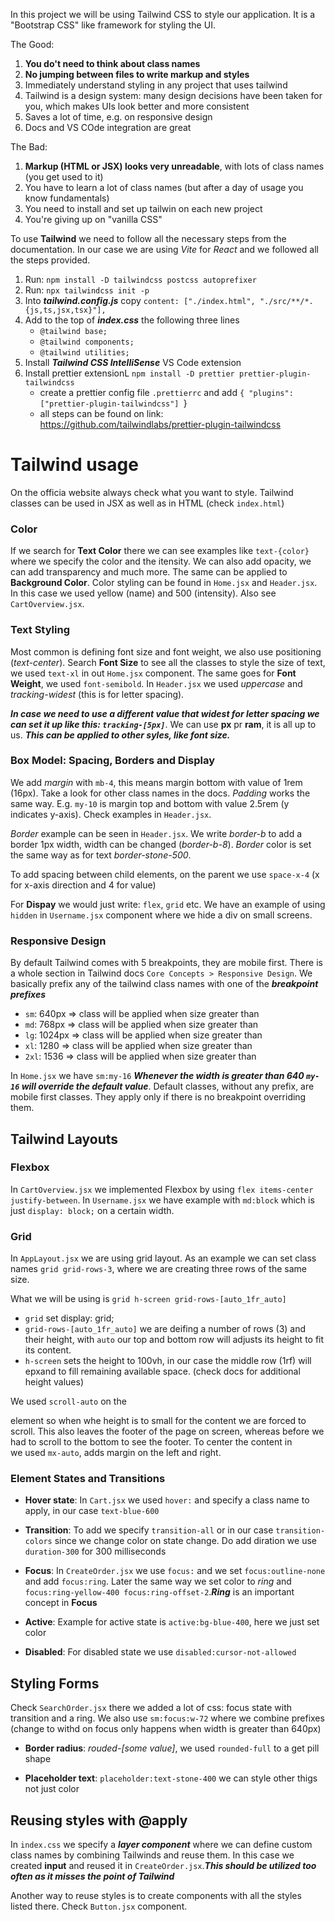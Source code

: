 In this project we will be using Tailwind CSS to style our application. It is a "Bootstrap CSS" like framework for styling the UI.

The Good:

1. **You do't need to think about class names**
2. **No jumping between files to write markup and styles**
3. Immediately understand styling in any project that uses tailwind
4. Tailwind is a design system: many design decisions have been taken for you, which makes UIs look better and more consistent
5. Saves a lot of time, e.g. on responsive design
6. Docs and VS COde integration are great

The Bad:

1. **Markup (HTML or JSX) looks very unreadable**, with lots of class names (you get used to it)
2. You have to learn a lot of class names (but after a day of usage you know fundamentals)
3. You need to install and set up tailwin on each new project
4. You're giving up on "vanilla CSS"

To use **Tailwind** we need to follow all the necessary steps from the documentation. In our case we are using _Vite_ for _React_ and we followed all the steps provided.

1. Run: `npm install -D tailwindcss postcss autoprefixer`
2. Run: `npx tailwindcss init -p`
3. Into **_tailwind.config.js_** copy `content: ["./index.html", "./src/**/*.{js,ts,jsx,tsx}"],`
4. Add to the top of **_index.css_** the following three lines
   - `@tailwind base;`
   - `@tailwind components;`
   - `@tailwind utilities;`
5. Install **_Tailwind CSS IntelliSense_** VS Code extension
6. Install prettier extensionL `npm install -D prettier prettier-plugin-tailwindcss`
   - create a prettier config file `.prettierrc` and add `{ "plugins": ["prettier-plugin-tailwindcss"] `}
   - all steps can be found on link: https://github.com/tailwindlabs/prettier-plugin-tailwindcss

# Tailwind usage

On the officia website always check what you want to style. Tailwind classes can be used in JSX as well as in HTML (check `index.html`)

### Color

If we search for **Text Color** there we can see examples like `text-{color}` where we specify the color and the itensity. We can also add opacity, we can add transparency and much more. The same can be applied to **Background Color**. Color styling can be found in `Home.jsx` and `Header.jsx`. In this case we used yellow (name) and 500 (intensity). Also see `CartOverview.jsx`.

### Text Styling

Most common is defining font size and font weight, we also use positioning (_text-center_). Search **Font Size** to see all the classes to style the size of text, we used `text-xl` in out `Home.jsx` component. The same goes for **Font Weight**, we used `font-semibold`. In `Header.jsx` we used _uppercase_ and _tracking-widest_ (this is for letter spacing).

**_In case we need to use a different value that widest for letter spacing we can set it up like this: `tracking-[5px]`_**. We can use **px** pr **ram**, it is all up to us. **_This can be applied to other syles, like font size._**

### Box Model: Spacing, Borders and Display

We add _margin_ with `mb-4`, this means margin bottom with value of 1rem (16px). Take a look for other class names in the docs. _Padding_ works the same way. E.g. `my-10` is margin top and bottom with value 2.5rem (y indicates y-axis). Check examples in `Header.jsx`.

_Border_ example can be seen in `Header.jsx`. We write _border-b_ to add a border 1px width, width can be changed (_border-b-8_). _Border_ color is set the same way as for text _border-stone-500_.

To add spacing between child elements, on the parent we use `space-x-4` (x for x-axis direction and 4 for value)

For **Dispay** we would just write: `flex`, `grid` etc. We have an example of using `hidden` in `Username.jsx` component where we hide a div on small screens.

### Responsive Design

By default Tailwind comes with 5 breakpoints, they are mobile first. There is a whole section in Tailwind docs `Core Concepts > Responsive Design`. We basically prefix any of the tailwind class names with one of the **_breakpoint prefixes_**

- `sm`: 640px => class will be applied when size greater than
- `md`: 768px => class will be applied when size greater than
- `lg`: 1024px => class will be applied when size greater than
- `xl`: 1280 => class will be applied when size greater than
- `2xl`: 1536 => class will be applied when size greater than

In `Home.jsx` we have `sm:my-16` **_Whenever the width is greater than 640 `my-16` will override the default value_**. Default classes, without any prefix, are mobile first classes. They apply only if there is no breakpoint overriding them.

## Tailwind Layouts

### Flexbox

In `CartOverview.jsx` we implemented Flexbox by using `flex items-center justify-between`. In `Username.jsx` we have example with `md:block` which is just `display: block;` on a certain width.

### Grid

In `AppLayout.jsx` we are using grid layout. As an example we can set class names `grid grid-rows-3`, where we are creating three rows of the same size.

What we will be using is `grid h-screen grid-rows-[auto_1fr_auto]`

- `grid` set display: grid;
- `grid-rows-[auto_1fr_auto]` we are deifing a number of rows (3) and their height, with `auto` our top and bottom row will adjusts its height to fit its content.
- `h-screen` sets the height to 100vh, in our case the middle row (1rf) will epxand to fill remaining available space. (check docs for additional height values)

We used `scroll-auto` on the <main> element so when whe height is to small for the content we are forced to scroll. This also leaves the footer of the page on screen, whereas before we had to scroll to the bottom to see the footer. To center the content in <main> we used `mx-auto`, adds margin on the left and right.

### Element States and Transitions

- **Hover state**: In `Cart.jsx` we used `hover:` and specify a class name to apply, in our case `text-blue-600`

- **Transition**: To add we specify `transition-all` or in our case `transition-colors` since we change color on state change. Do add diration we use `duration-300` for 300 milliseconds

- **Focus**: In `CreateOrder.jsx` we use `focus:` and we set `focus:outline-none` and add `focus:ring`. Later the same way we set color to _ring_ and `focus:ring-yellow-400 focus:ring-offset-2`.**_Ring_** is an important concept in **Focus**

- **Active**: Example for active state is `active:bg-blue-400`, here we just set color

- **Disabled**: For disabled state we use `disabled:cursor-not-allowed`

## Styling Forms

Check `SearchOrder.jsx` there we added a lot of css: focus state with transition and a ring. We also use `sm:focus:w-72` where we combine prefixes (change to withd on focus only happens when width is greater than 640px)

- **Border radius**: _rouded-[some value]_, we used `rounded-full` to a get pill shape

- **Placeholder text**: `placeholder:text-stone-400` we can style other thigs not just color

## Reusing styles with @apply

In `index.css` we specify a **_layer component_** where we can define custom class names by combining Tailwinds and reuse them. In this case we created **input** and reused it in `CreateOrder.jsx`.**_This should be utilized too often as it misses the point of Tailwind_**

Another way to reuse styles is to create components with all the styles listed there. Check `Button.jsx` component.
